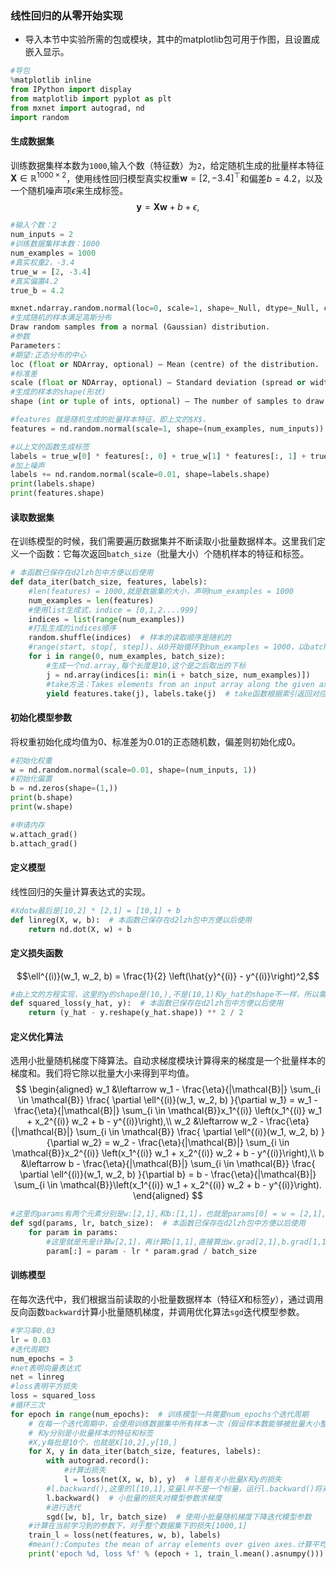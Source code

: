 ### 线性回归的从零开始实现
* 导入本节中实验所需的包或模块，其中的matplotlib包可用于作图，且设置成嵌入显示。
```python
#导包
%matplotlib inline
from IPython import display
from matplotlib import pyplot as plt
from mxnet import autograd, nd
import random
```
#### 生成数据集
训练数据集样本数为`1000`,输入个数（特征数）为`2`，给定随机生成的批量样本特征$\boldsymbol{X} \in \mathbb{R}^{1000 \times 2}$，使用线性回归模型真实权重$\boldsymbol{w} = [2, -3.4]^\top$和偏差$b = 4.2$，以及一个随机噪声项$\epsilon$来生成标签。
$$\boldsymbol{y} = \boldsymbol{X}\boldsymbol{w} + b + \epsilon,$$
```python
#输入个数：2
num_inputs = 2
#训练数据集样本数：1000
num_examples = 1000
#真实权重2，-3.4
true_w = [2, -3.4]
#真实偏置4.2
true_b = 4.2
```
```python
mxnet.ndarray.random.normal(loc=0, scale=1, shape=_Null, dtype=_Null, ctx=None, out=None, **kwargs)
#生成随机的样本满足高斯分布
Draw random samples from a normal (Gaussian) distribution.
#参数
Parameters：
#期望:正态分布的中心
loc (float or NDArray, optional) – Mean (centre) of the distribution.
#标准差
scale (float or NDArray, optional) – Standard deviation (spread or width) of the distribution.
#生成的样本的shape(形状)
shape (int or tuple of ints, optional) – The number of samples to draw. 
```

```python
#features 就是随机生成的批量样本特征，即上文的$X$，
features = nd.random.normal(scale=1, shape=(num_examples, num_inputs))
```

```python
#以上文的函数生成标签
labels = true_w[0] * features[:, 0] + true_w[1] * features[:, 1] + true_b
#加上噪声
labels += nd.random.normal(scale=0.01, shape=labels.shape)
print(labels.shape)
print(features.shape)
```
#### 读取数据集
在训练模型的时候，我们需要遍历数据集并不断读取小批量数据样本。这里我们定义一个函数：它每次返回`batch_size`（批量大小）个随机样本的特征和标签。
```python
# 本函数已保存在d2lzh包中方便以后使用
def data_iter(batch_size, features, labels):
    #len(features) = 1000,就是数据集的大小，声明num_examples = 1000
    num_examples = len(features)
    #使用list生成式，indice = [0,1,2....999]
    indices = list(range(num_examples))
    #打乱生成的indices顺序
    random.shuffle(indices)  # 样本的读取顺序是随机的
    #range(start, stop[, step])，从0开始循环到num_examples = 1000，以batch_size为步长
    for i in range(0, num_examples, batch_size):
        #生成一个nd.array,每个长度是10,这个是之后取出的下标
        j = nd.array(indices[i: min(i + batch_size, num_examples)])
        #take方法：Takes elements from an input array along the given axis.，将j作为下标同时返回feature和label,
        yield features.take(j), labels.take(j)  # take函数根据索引返回对应元素
```
#### 初始化模型参数
将权重初始化成均值为0、标准差为0.01的正态随机数，偏差则初始化成0。
```python
#初始化权重
w = nd.random.normal(scale=0.01, shape=(num_inputs, 1))
#初始化偏置
b = nd.zeros(shape=(1,))
print(b.shape)
print(w.shape)
```
```python
#申请内存
w.attach_grad()
b.attach_grad()
```
#### 定义模型
线性回归的矢量计算表达式的实现。
```python
#Xdotw最后是[10,2] * [2,1] = [10,1] + b 
def linreg(X, w, b):  # 本函数已保存在d2lzh包中方便以后使用
    return nd.dot(X, w) + b
```
#### 定义损失函数
$$\ell^{(i)}(w_1, w_2, b) = \frac{1}{2} \left(\hat{y}^{(i)} - y^{(i)}\right)^2,$$
```python
#由上文的方程实现，这里的y的shape是(10,),不是(10,1)和y_hat的shape不一样，所以需要reshape一下，这里其实也是计算矢量法的应用，使用矩阵表示可以简化计算
def squared_loss(y_hat, y):  # 本函数已保存在d2lzh包中方便以后使用
    return (y_hat - y.reshape(y_hat.shape)) ** 2 / 2
```
#### 定义优化算法
选用小批量随机梯度下降算法。自动求梯度模块计算得来的梯度是一个批量样本的梯度和。我们将它除以批量大小来得到平均值。
$$
\begin{aligned}
w_1 &\leftarrow w_1 -   \frac{\eta}{|\mathcal{B}|} \sum_{i \in \mathcal{B}} \frac{ \partial \ell^{(i)}(w_1, w_2, b)  }{\partial w_1} = w_1 -   \frac{\eta}{|\mathcal{B}|} \sum_{i \in \mathcal{B}}x_1^{(i)} \left(x_1^{(i)} w_1 + x_2^{(i)} w_2 + b - y^{(i)}\right),\\
w_2 &\leftarrow w_2 -   \frac{\eta}{|\mathcal{B}|} \sum_{i \in \mathcal{B}} \frac{ \partial \ell^{(i)}(w_1, w_2, b)  }{\partial w_2} = w_2 -   \frac{\eta}{|\mathcal{B}|} \sum_{i \in \mathcal{B}}x_2^{(i)} \left(x_1^{(i)} w_1 + x_2^{(i)} w_2 + b - y^{(i)}\right),\\
b &\leftarrow b -   \frac{\eta}{|\mathcal{B}|} \sum_{i \in \mathcal{B}} \frac{ \partial \ell^{(i)}(w_1, w_2, b)  }{\partial b} = b -   \frac{\eta}{|\mathcal{B}|} \sum_{i \in \mathcal{B}}\left(x_1^{(i)} w_1 + x_2^{(i)} w_2 + b - y^{(i)}\right).
\end{aligned}
$$

```python
#这里的params有两个元素分别是w:[2,1],和b:[1,1]，也就是params[0] = w = [2,1],params[1] = b = [1,1].
def sgd(params, lr, batch_size):  # 本函数已保存在d2lzh包中方便以后使用
    for param in params:
        #这里就是先是计算w[2,1]，再计算b[1,1],直接算出w.grad[2,1],b.grad[1,1]
        param[:] = param - lr * param.grad / batch_size
```
#### 训练模型
在每次迭代中，我们根据当前读取的小批量数据样本（特征$X$和标签$y$），通过调用反向函数`backward`计算小批量随机梯度，并调用优化算法`sgd`迭代模型参数。
```python
#学习率0.03
lr = 0.03
#迭代周期3
num_epochs = 3
#net表明向量表达式
net = linreg
#loss表明平方损失
loss = squared_loss
#循环三次
for epoch in range(num_epochs):  # 训练模型一共需要num_epochs个迭代周期
    # 在每一个迭代周期中，会使用训练数据集中所有样本一次（假设样本数能够被批量大小整除）。X
    # 和y分别是小批量样本的特征和标签
    #X,y每批是10个，也就是X[10,2],y[10,]
    for X, y in data_iter(batch_size, features, labels):
        with autograd.record():
            #计算出损失
            l = loss(net(X, w, b), y)  # l是有关小批量X和y的损失
        #l.backward(),这里的l[10,1],变量l并不是一个标量，运行l.backward()将对l中元素求和得到新的变量，再求该变量有关模型参数的梯度。
        l.backward()  # 小批量的损失对模型参数求梯度
        #进行迭代
        sgd([w, b], lr, batch_size)  # 使用小批量随机梯度下降迭代模型参数
    #计算在当前学习到的参数下，对于整个数据集下的损失[1000,1]
    train_l = loss(net(features, w, b), labels)
    #mean():Computes the mean of array elements over given axes.计算平均值，同时转成numpy实例
    print('epoch %d, loss %f' % (epoch + 1, train_l.mean().asnumpy()))
```



